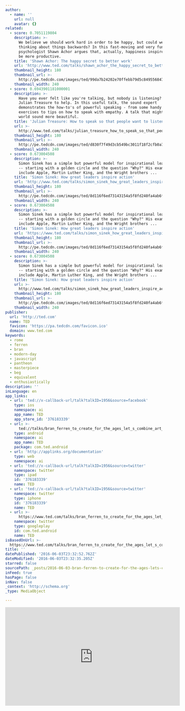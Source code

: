 ```yaml
---
author:
  - name: ''
    url: null
    avatar: {}
related:
  - score: 0.7051119804
    description: >-
      We believe we should work hard in order to be happy, but could we be
      thinking about things backwards? In this fast-moving and very funny talk,
      psychologist Shawn Achor argues that, actually, happiness inspires us to
      be more productive.
    title: 'Shawn Achor: The happy secret to better work'
    url: 'http://www.ted.com/talks/shawn_achor_the_happy_secret_to_better_work'
    thumbnail_height: 180
    thumbnail_url: >-
      http://pe.tedcdn.com/images/ted/99da7b24202e70ffebb79d5c849556847c805d18_240x180.jpg?lang=en
    thumbnail_width: 240
  - score: 0.6943901181000001
    description: >-
      Have you ever felt like you're talking, but nobody is listening? Here's
      Julian Treasure to help. In this useful talk, the sound expert
      demonstrates the how-to's of powerful speaking - from some handy vocal
      exercises to tips on how to speak with empathy. A talk that might help the
      world sound more beautiful.
    title: 'Julian Treasure: How to speak so that people want to listen'
    url: >-
      http://www.ted.com/talks/julian_treasure_how_to_speak_so_that_people_want_to_listen
    thumbnail_height: 180
    thumbnail_url: >-
      http://pe.tedcdn.com/images/ted/d830f7f49d3cb549bc3011f18f2cfb0a7b99c0d7_240x180.jpg?lang=en
    thumbnail_width: 240
  - score: 0.673004508
    description: >-
      Simon Sinek has a simple but powerful model for inspirational leadership
      -- starting with a golden circle and the question "Why?" His examples
      include Apple, Martin Luther King, and the Wright brothers ...
    title: 'Simon Sinek: How great leaders inspire action'
    url: 'http://www.ted.com/talks/simon_sinek_how_great_leaders_inspire_action'
    thumbnail_height: 180
    thumbnail_url: >-
      http://pe.tedcdn.com/images/ted/8d116f6ed73143154a5f8fd240fa4ab6fd52b1cb_240x180.jpg?lang=en
    thumbnail_width: 240
  - score: 0.673004508
    description: >-
      Simon Sinek has a simple but powerful model for inspirational leadership
      -- starting with a golden circle and the question "Why?" His examples
      include Apple, Martin Luther King, and the Wright brothers ...
    title: 'Simon Sinek: How great leaders inspire action'
    url: 'https://www.ted.com/talks/simon_sinek_how_great_leaders_inspire_action'
    thumbnail_height: 180
    thumbnail_url: >-
      http://pe.tedcdn.com/images/ted/8d116f6ed73143154a5f8fd240fa4ab6fd52b1cb_240x180.jpg?lang=en
    thumbnail_width: 240
  - score: 0.673004508
    description: >-
      Simon Sinek has a simple but powerful model for inspirational leadership
      -- starting with a golden circle and the question "Why?" His examples
      include Apple, Martin Luther King, and the Wright brothers ...
    title: 'Simon Sinek: How great leaders inspire action'
    url: >-
      http://www.ted.com/talks/simon_sinek_how_great_leaders_inspire_action?language=en
    thumbnail_height: 180
    thumbnail_url: >-
      http://pe.tedcdn.com/images/ted/8d116f6ed73143154a5f8fd240fa4ab6fd52b1cb_240x180.jpg?lang=en
    thumbnail_width: 240
publisher:
  url: 'http://ted.com'
  name: TED
  favicon: 'https://pa.tedcdn.com/favicon.ico'
  domain: www.ted.com
keywords:
  - rome
  - ferren
  - bran
  - modern-day
  - javascript
  - pantheon
  - masterpiece
  - beg
  - equivalent
  - enthusiastically
description: ''
inLanguage: en
app_links:
  - url: 'ted://x-callback-url/talk?talkID=1956&source=facebook'
    type: ios
    namespace: ai
    app_name: TED
    app_store_id: '376183339'
  - url: >-
      ted://talks/bran_ferren_to_create_for_the_ages_let_s_combine_art_and_engineering?source=facebook
    type: android
    namespace: ai
    app_name: TED
    package: com.ted.android
  - url: 'http://applinks.org/documentation'
    type: web
    namespace: ai
  - url: 'ted://x-callback-url/talk?talkID=1956&source=twitter'
    namespace: twitter
    type: ipad
    id: '376183339'
    name: TED
  - url: 'ted://x-callback-url/talk?talkID=1956&source=twitter'
    namespace: twitter
    type: iphone
    id: '376183339'
    name: TED
  - url: >-
      https://www.ted.com/talks/bran_ferren_to_create_for_the_ages_let_s_combine_art_and_engineering
    namespace: twitter
    type: googleplay
    id: com.ted.android
    name: TED
isBasedOnUrl: >-
  https://www.ted.com/talks/bran_ferren_to_create_for_the_ages_let_s_combine_art_and_engineering
title: ''
datePublished: '2016-06-03T23:32:52.762Z'
dateModified: '2016-06-03T23:32:35.205Z'
starred: false
sourcePath: _posts/2016-06-03-bran-ferren-to-create-for-the-ages-lets-combine-art-and-e.md
inFeed: true
hasPage: false
inNav: false
_context: 'http://schema.org'
_type: MediaObject

---
```

<iframe src="https://cdn.embedly.com/widgets/media.html?src=https%3A%2F%2Fembed-ssl.ted.com%2Ftalks%2Fbran_ferren_to_create_for_the_ages_let_s_combine_art_and_engineering.html&amp;url=https%3A%2F%2Fwww.ted.com%2Ftalks%2Fbran_ferren_to_create_for_the_ages_let_s_combine_art_and_engineering&amp;image=http%3A%2F%2Fpe.tedcdn.com%2Fimages%2Fted%2Fceb16769de03f490a413d9ad33ddde36f9c5deaf_240x180.jpg%3Flang%3Den&amp;key=b7d04c9b404c499eba89ee7072e1c4f7&amp;type=text%2Fhtml&amp;schema=ted" width="560" height="315" scrolling="no" frameborder="0" allowfullscreen="" style=""></iframe>